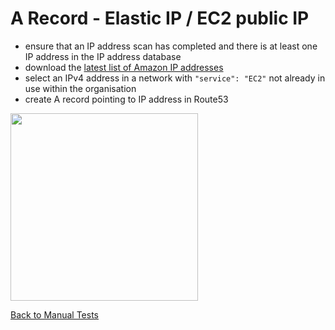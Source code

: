 # A Record - Elastic IP / EC2 public IP
* ensure that an IP address scan has completed and there is at least one IP address in the IP address database
* download the [latest list of Amazon IP addresses](https://ip-ranges.amazonaws.com/ip-ranges.json) 
* select an IPv4 address in a network with `"service": "EC2"` not already in use within the organisation
* create A record pointing to IP address in Route53

<img src="images/a-eip.png" width="300">

[Back to Manual Tests](../manual-tests.md)
